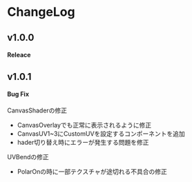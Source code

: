 # ChangeLog
## v1.0.0
#### Releace

## v1.0.1
#### Bug Fix
CanvasShaderの修正
- CanvasOverlayでも正常に表示されるように修正
- CanvasUV1~3にCustomUVを設定するコンポーネントを追加
- hader切り替え時にエラーが発生する問題を修正

UVBendの修正
- PolarOnの時に一部テクスチャが途切れる不具合の修正
